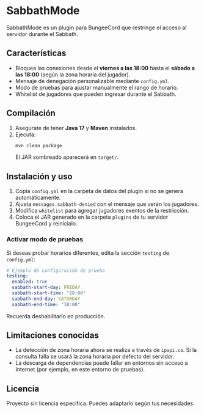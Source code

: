 # SabbathMode

SabbathMode es un plugin para BungeeCord que restringe el acceso al servidor durante el Sabbath.

## Características
- Bloquea las conexiones desde el **viernes a las 18:00** hasta el **sábado a las 18:00** (según la zona horaria del jugador).
- Mensaje de denegación personalizable mediante `config.yml`.
- Modo de pruebas para ajustar manualmente el rango de horario.
- Whitelist de jugadores que pueden ingresar durante el Sabbath.

## Compilación
1. Asegúrate de tener **Java 17** y **Maven** instalados.
2. Ejecuta:
   ```bash
   mvn clean package
   ```
   El JAR sombreado aparecerá en `target/`.

## Instalación y uso
1. Copia `config.yml` en la carpeta de datos del plugin si no se genera automáticamente.
2. Ajusta `messages.sabbath-denied` con el mensaje que verán los jugadores.
3. Modifica `whitelist` para agregar jugadores exentos de la restricción.
4. Coloca el JAR generado en la carpeta `plugins` de tu servidor BungeeCord y reinícialo.

### Activar modo de pruebas
Si deseas probar horarios diferentes, edita la sección `testing` de `config.yml`:
```yaml
# Ejemplo de configuración de prueba
testing:
  enabled: true
  sabbath-start-day: FRIDAY
  sabbath-start-time: "18:00"
  sabbath-end-day: SATURDAY
  sabbath-end-time: "18:00"
```
Recuerda deshabilitarlo en producción.

## Limitaciones conocidas
- La detección de zona horaria ahora se realiza a través de `ipapi.co`. Si la consulta falla se usará la zona horaria por defecto del servidor.
- La descarga de dependencias puede fallar en entornos sin acceso a Internet (por ejemplo, en este entorno de pruebas).

## Licencia
Proyecto sin licencia específica. Puedes adaptarlo según tus necesidades.
